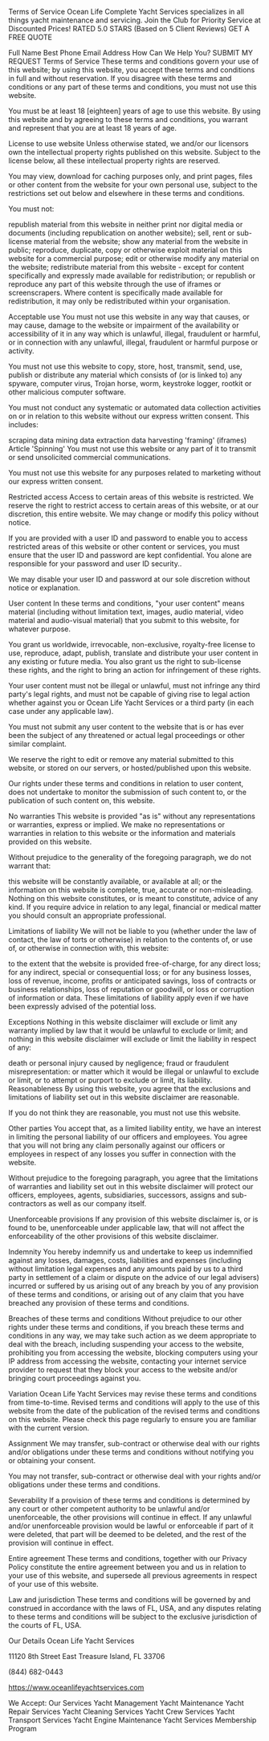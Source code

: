 Terms of Service
Ocean Life Complete Yacht Services
specializes in all things yacht
maintenance and servicing.
Join the Club for Priority Service at Discounted Prices!
RATED 5.0 STARS
(Based on 5 Client Reviews)
GET A FREE QUOTE

Full Name
Best Phone
Email Address
How Can We Help You?
 SUBMIT MY REQUEST
Terms of Service
These terms and conditions govern your use of this website; by using this website, you accept these terms and conditions in full and without reservation. If you disagree with these terms and conditions or any part of these terms and conditions, you must not use this website.

You must be at least 18 [eighteen] years of age to use this website. By using this website and by agreeing to these terms and conditions, you warrant and represent that you are at least 18 years of age.

License to use website
Unless otherwise stated, we and/or our licensors own the intellectual property rights published on this website. Subject to the license below, all these intellectual property rights are reserved.

You may view, download for caching purposes only, and print pages, files or other content from the website for your own personal use, subject to the restrictions set out below and elsewhere in these terms and conditions.

You must not:

republish material from this website in neither print nor digital media or documents (including republication on another website);
sell, rent or sub-license material from the website;
show any material from the website in public;
reproduce, duplicate, copy or otherwise exploit material on this website for a commercial purpose;
edit or otherwise modify any material on the website;
redistribute material from this website - except for content specifically and expressly made available for redistribution; or
republish or reproduce any part of this website through the use of iframes or screenscrapers.
Where content is specifically made available for redistribution, it may only be redistributed within your organisation.

Acceptable use
You must not use this website in any way that causes, or may cause, damage to the website or impairment of the availability or accessibility of it in any way which is unlawful, illegal, fraudulent or harmful, or in connection with any unlawful, illegal, fraudulent or harmful purpose or activity.

You must not use this website to copy, store, host, transmit, send, use, publish or distribute any material which consists of (or is linked to) any spyware, computer virus, Trojan horse, worm, keystroke logger, rootkit or other malicious computer software.

You must not conduct any systematic or automated data collection activities on or in relation to this website without our express written consent.
This includes:

scraping
data mining
data extraction
data harvesting
'framing' (iframes)
Article 'Spinning'
You must not use this website or any part of it to transmit or send unsolicited commercial communications.

You must not use this website for any purposes related to marketing without our express written consent.

Restricted access
Access to certain areas of this website is restricted. We reserve the right to restrict access to certain areas of this website, or at our discretion, this entire website. We may change or modify this policy without notice.

If you are provided with a user ID and password to enable you to access restricted areas of this website or other content or services, you must ensure that the user ID and password are kept confidential. You alone are responsible for your password and user ID security..

We may disable your user ID and password at our sole discretion without notice or explanation.

User content
In these terms and conditions, "your user content" means material (including without limitation text, images, audio material, video material and audio-visual material) that you submit to this website, for whatever purpose.

You grant us worldwide, irrevocable, non-exclusive, royalty-free license to use, reproduce, adapt, publish, translate and distribute your user content in any existing or future media. You also grant us the right to sub-license these rights, and the right to bring an action for infringement of these rights.

Your user content must not be illegal or unlawful, must not infringe any third party's legal rights, and must not be capable of giving rise to legal action whether against you or Ocean Life Yacht Services or a third party (in each case under any applicable law).

You must not submit any user content to the website that is or has ever been the subject of any threatened or actual legal proceedings or other similar complaint.

We reserve the right to edit or remove any material submitted to this website, or stored on our servers, or hosted/published upon this website.

Our rights under these terms and conditions in relation to user content, does not undertake to monitor the submission of such content to, or the publication of such content on, this website.

No warranties
This website is provided "as is" without any representations or warranties, express or implied. We make no representations or warranties in relation to this website or the information and materials provided on this website.

Without prejudice to the generality of the foregoing paragraph, we do not warrant that:

this website will be constantly available, or available at all; or
the information on this website is complete, true, accurate or non-misleading.
Nothing on this website constitutes, or is meant to constitute, advice of any kind. If you require advice in relation to any legal, financial or medical matter you should consult an appropriate professional.

Limitations of liability
We will not be liable to you (whether under the law of contact, the law of torts or otherwise) in relation to the contents of, or use of, or otherwise in connection with, this website:

to the extent that the website is provided free-of-charge, for any direct loss;
for any indirect, special or consequential loss; or
for any business losses, loss of revenue, income, profits or anticipated savings, loss of contracts or business relationships, loss of reputation or goodwill, or loss or corruption of information or data.
These limitations of liability apply even if we have been expressly advised of the potential loss.

Exceptions
Nothing in this website disclaimer will exclude or limit any warranty implied by law that it would be unlawful to exclude or limit; and nothing in this website disclaimer will exclude or limit the liability in respect of any:

death or personal injury caused by negligence;
fraud or fraudulent misrepresentation: or
matter which it would be illegal or unlawful to exclude or limit, or to attempt or purport to exclude or limit, its liability.
Reasonableness
By using this website, you agree that the exclusions and limitations of liability set out in this website disclaimer are reasonable.

If you do not think they are reasonable, you must not use this website.

Other parties
You accept that, as a limited liability entity, we have an interest in limiting the personal liability of our officers and employees. You agree that you will not bring any claim personally against our officers or employees in respect of any losses you suffer in connection with the website.

Without prejudice to the foregoing paragraph, you agree that the limitations of warranties and liability set out in this website disclaimer will protect our officers, employees, agents, subsidiaries, successors, assigns and sub-contractors as well as our company itself.

Unenforceable provisions
If any provision of this website disclaimer is, or is found to be, unenforceable under applicable law, that will not affect the enforceability of the other provisions of this website disclaimer.

Indemnity
You hereby indemnify us and undertake to keep us indemnified against any losses, damages, costs, liabilities and expenses (including without limitation legal expenses and any amounts paid by us to a third party in settlement of a claim or dispute on the advice of our legal advisers) incurred or suffered by us arising out of any breach by you of any provision of these terms and conditions, or arising out of any claim that you have breached any provision of these terms and conditions.

Breaches of these terms and conditions
Without prejudice to our other rights under these terms and conditions, if you breach these terms and conditions in any way, we may take such action as we deem appropriate to deal with the breach, including suspending your access to the website, prohibiting you from accessing the website, blocking computers using your IP address from accessing the website, contacting your internet service provider to request that they block your access to the website and/or bringing court proceedings against you.

Variation
Ocean Life Yacht Services may revise these terms and conditions from time-to-time. Revised terms and conditions will apply to the use of this website from the date of the publication of the revised terms and conditions on this website. Please check this page regularly to ensure you are familiar with the current version.

Assignment
We may transfer, sub-contract or otherwise deal with our rights and/or obligations under these terms and conditions without notifying you or obtaining your consent.

You may not transfer, sub-contract or otherwise deal with your rights and/or obligations under these terms and conditions.

Severability
If a provision of these terms and conditions is determined by any court or other competent authority to be unlawful and/or unenforceable, the other provisions will continue in effect. If any unlawful and/or unenforceable provision would be lawful or enforceable if part of it were deleted, that part will be deemed to be deleted, and the rest of the provision will continue in effect.

Entire agreement
These terms and conditions, together with our Privacy Policy constitute the entire agreement between you and us in relation to your use of this website, and supersede all previous agreements in respect of your use of this website.

Law and jurisdiction
These terms and conditions will be governed by and construed in accordance with the laws of FL, USA, and any disputes relating to these terms and conditions will be subject to the exclusive jurisdiction of the courts of FL, USA.

Our Details
Ocean Life Yacht Services

11120 8th Street East Treasure Island, FL 33706

(844) 682-0443

https://www.oceanlifeyachtservices.com

We Accept:
Our Services
Yacht Management
Yacht Maintenance
Yacht Repair Services
Yacht Cleaning Services
Yacht Crew Services
Yacht Transport Services
Yacht Engine Maintenance
Yacht Services Membership Program